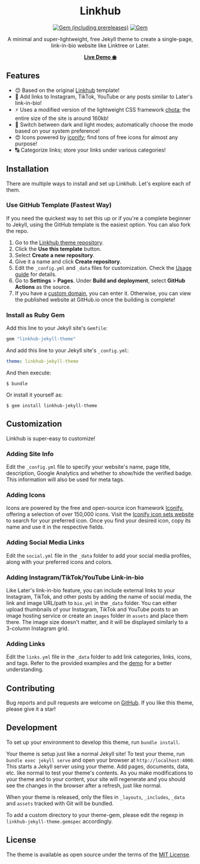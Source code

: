 <div align="center">

# Linkhub

[![Gem (including prereleases)](https://img.shields.io/gem/v/linkhub-jekyll-theme)](https://rubygems.org/gems/linkhub-jekyll-theme)
[![Gem](https://img.shields.io/gem/dt/linkhub-jekyll-theme)](https://rubygems.org/gems/linkhub-jekyll-theme)

A minimal and super-lightweight, free Jekyll theme to create a single-page, link-in-bio website like Linktree or Later.

[**Live Demo ◉**](https://digitalmalayali.github.io/linkhub-jekyll-theme/)

</div>

## Features
- 😊 Based on the original [Linkhub](https://github.com/digitalmalayali/Linkhub) template!
- 📸 Add links to Instagram, TikTok, YouTube or any posts similar to Later's link-in-bio! 
- ⚡ Uses a modified version of the lightweight CSS framework [chota](https://github.com/jenil/chota); the entire size of the site is around 160kb!
- 🌙 Switch between dark and light modes; automatically choose the mode based on your system preference!
- 😍 Icons powered by [iconify](https://github.com/iconify/iconify); find tons of free icons for almost any purpose!
- 🔠 Categorize links; store your links under various categories!

## Installation

There are multiple ways to install and set up Linkhub. Let's explore each of them.

### Use GitHub Template (Fastest Way)

If you need the quickest way to set this up or if you're a complete beginner to Jekyll, using the GitHub template is the easiest option. You can also fork the repo.

1. Go to the [Linkhub theme repository](https://github.com/digitalmalayali/linkhub-jekyll-theme).
2. Click the **Use this template** button.
3. Select **Create a new repository**.
4. Give it a name and click **Create repository**.
5. Edit the `_config.yml` and `_data` files for customization. Check the [Usage guide](https://github.com/digitalmalayali/linkhub-jekyll-theme#usage) for details.
6. Go to **Settings** > **Pages**. Under **Build and deployment**, select **GitHub Actions** as the source.
7. If you have a [custom domain](https://docs.github.com/articles/using-a-custom-domain-with-github-pages/), you can enter it. Otherwise, you can view the published website at GitHub.io once the building is complete!

### Install as Ruby Gem

Add this line to your Jekyll site's `Gemfile`:

```ruby
gem "linkhub-jekyll-theme"
```

And add this line to your Jekyll site's `_config.yml`:

```yaml
theme: linkhub-jekyll-theme
```

And then execute:

    $ bundle

Or install it yourself as:

    $ gem install linkhub-jekyll-theme

## Customization
Linkhub is super-easy to customize!

### Adding Site Info
Edit the `_config.yml` file to specify your website's name, page title, description, Google Analytics and whether to show/hide the verified badge. This information will also be used for meta tags.

### Adding Icons
Icons are powered by the free and open-source icon framework [Iconify](https://github.com/iconify), offering a selection of over 150,000 icons. Visit the [Iconify icon sets website](https://icon-sets.iconify.design/) to search for your preferred icon. Once you find your desired icon, copy its name and use it in the respective fields.

### Adding Social Media Links
Edit the `social.yml` file in the `_data` folder to add your social media profiles, along with your preferred icons and colors.

### Adding Instagram/TikTok/YouTube Link-in-bio
Like Later's link-in-bio feature, you can include external links to your Instagram, TikTok, and other posts by adding the name of social media, the link and image URL/path to `bio.yml` in the `_data` folder. You can either upload thumbnails of your Instagram, TikTok and YouTube posts to an image hosting service or create an `images` folder in `assets` and place them there. The image size doesn't matter, and it will be displayed similarly to a 3-column Instagram grid.

### Adding Links
Edit the `links.yml` file in the `_data` folder to add link categories, links, icons, and tags. Refer to the provided examples and the [demo](https://digitalmalayali.github.io/linkhub-jekyll-theme/) for a better understanding.

## Contributing

Bug reports and pull requests are welcome on [GitHub](https://github.com/digitalmalayali/linkhub-jekyll-theme). If you like this theme, please give it a star!

## Development

To set up your environment to develop this theme, run `bundle install`.

Your theme is setup just like a normal Jekyll site! To test your theme, run `bundle exec jekyll serve` and open your browser at `http://localhost:4000`. This starts a Jekyll server using your theme. Add pages, documents, data, etc. like normal to test your theme's contents. As you make modifications to your theme and to your content, your site will regenerate and you should see the changes in the browser after a refresh, just like normal.

When your theme is released, only the files in `_layouts`, `_includes`, `_data` and `assets` tracked with Git will be bundled.

To add a custom directory to your theme-gem, please edit the regexp in `linkhub-jekyll-theme.gemspec` accordingly.

## License

The theme is available as open source under the terms of the [MIT License](https://opensource.org/licenses/MIT).
